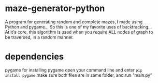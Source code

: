 # maze-generator-python
A program for generating random and complete mazes, I made using Python and pygame...
So this is one of my favorite uses of backtracking... At it's core, this algorithm is used when you require ALL nodes of graph to
be traversed, in a random manner. 

# dependencies
pygame
for installing pygame open your command line and enter `pip install pygame`
make sure both files are in same folder, and run "main.py"

